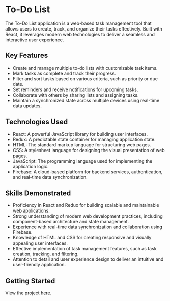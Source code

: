 # To-Do List

The To-Do List application is a web-based task management tool that allows users to create, track, and organize their tasks effectively. Built with React, it leverages modern web technologies to deliver a seamless and interactive user experience.

## Key Features

- Create and manage multiple to-do lists with customizable task items.
- Mark tasks as complete and track their progress.
- Filter and sort tasks based on various criteria, such as priority or due date.
- Set reminders and receive notifications for upcoming tasks.
- Collaborate with others by sharing lists and assigning tasks.
- Maintain a synchronized state across multiple devices using real-time data updates.

## Technologies Used

- React: A powerful JavaScript library for building user interfaces.
- Redux: A predictable state container for managing application state.
- HTML: The standard markup language for structuring web pages.
- CSS: A stylesheet language for designing the visual presentation of web pages.
- JavaScript: The programming language used for implementing the application logic.
- Firebase: A cloud-based platform for backend services, authentication, and real-time data synchronization.

## Skills Demonstrated

- Proficiency in React and Redux for building scalable and maintainable web applications.
- Strong understanding of modern web development practices, including component-based architecture and state management.
- Experience with real-time data synchronization and collaboration using Firebase.
- Knowledge of HTML and CSS for creating responsive and visually appealing user interfaces.
- Effective implementation of task management features, such as task creation, tracking, and filtering.
- Attention to detail and user experience design to deliver an intuitive and user-friendly application.

## Getting Started

View the project <a href="https://etchmon.github.io/to-do-list/">here</a>.
